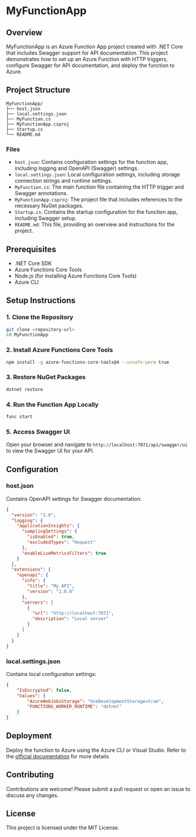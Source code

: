 
# MyFunctionApp

## Overview

MyFunctionApp is an Azure Function App project created with .NET Core that includes Swagger support for API documentation. This project demonstrates how to set up an Azure Function with HTTP triggers, configure Swagger for API documentation, and deploy the function to Azure.

## Project Structure

```
MyFunctionApp/
├── host.json
├── local.settings.json
├── MyFunction.cs
├── MyFunctionApp.csproj
├── Startup.cs
└── README.md
```

### Files

- `host.json`: Contains configuration settings for the function app, including logging and OpenAPI (Swagger) settings.
- `local.settings.json`: Local configuration settings, including storage connection strings and runtime settings.
- `MyFunction.cs`: The main function file containing the HTTP trigger and Swagger annotations.
- `MyFunctionApp.csproj`: The project file that includes references to the necessary NuGet packages.
- `Startup.cs`: Contains the startup configuration for the function app, including Swagger setup.
- `README.md`: This file, providing an overview and instructions for the project.

## Prerequisites

- .NET Core SDK
- Azure Functions Core Tools
- Node.js (for installing Azure Functions Core Tools)
- Azure CLI

## Setup Instructions

### 1. Clone the Repository

```sh
git clone <repository-url>
cd MyFunctionApp
```

### 2. Install Azure Functions Core Tools

```sh
npm install -g azure-functions-core-tools@4 --unsafe-perm true
```

### 3. Restore NuGet Packages

```sh
dotnet restore
```

### 4. Run the Function App Locally

```sh
func start
```

### 5. Access Swagger UI

Open your browser and navigate to `http://localhost:7071/api/swagger/ui` to view the Swagger UI for your API.

## Configuration

### host.json

Contains OpenAPI settings for Swagger documentation:

```json
{
  "version": "2.0",
  "logging": {
    "applicationInsights": {
      "samplingSettings": {
        "isEnabled": true,
        "excludedTypes": "Request"
      },
      "enableLiveMetricsFilters": true
    }
  },
  "extensions": {
    "openapi": {
      "info": {
        "title": "My API",
        "version": "1.0.0"
      },
      "servers": [
        {
          "url": "http://localhost:7071",
          "description": "Local server"
        }
      ]
    }
  }
}
```

### local.settings.json

Contains local configuration settings:

```json
{
    "IsEncrypted": false,
    "Values": {
        "AzureWebJobsStorage": "UseDevelopmentStorage=true",
        "FUNCTIONS_WORKER_RUNTIME": "dotnet"
    }
}
```

## Deployment

Deploy the function to Azure using the Azure CLI or Visual Studio. Refer to the [official documentation](https://learn.microsoft.com/en-us/cli/azure/functionapp/deployment?view=azure-cli-latest) for more details.

## Contributing

Contributions are welcome! Please submit a pull request or open an issue to discuss any changes.

## License

This project is licensed under the MIT License.
